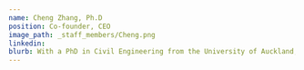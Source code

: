 ```yaml
---
name: Cheng Zhang, Ph.D
position: Co-founder, CEO
image_path: _staff_members/Cheng.png
linkedin: 
blurb: With a PhD in Civil Engineering from the University of Auckland, Dr. Cheng brings deep expertise in automated inspection and digital asset management. His research pioneered the integration of advanced technologies for optimising built asset inspection and structural health monitoring. Beyond academic research, he has been involved in numerous large-scale inspection projects for buildings and bridges, combining theoretical knowledge with practical experience to develop innovative solutions.
---
```

